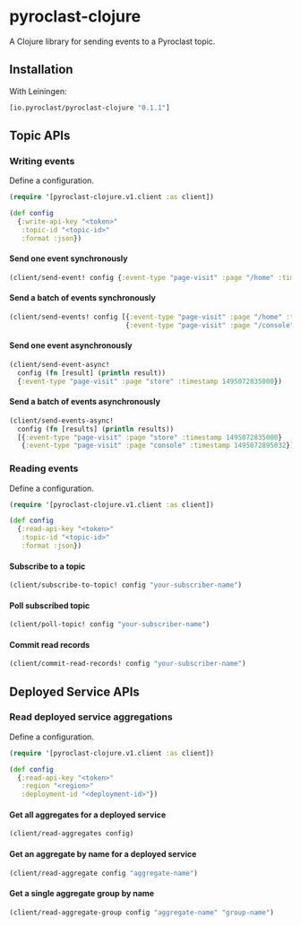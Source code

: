 # pyroclast-clojure

A Clojure library for sending events to a Pyroclast topic.

## Installation

With Leiningen:

```clojure
[io.pyroclast/pyroclast-clojure "0.1.1"]
```

## Topic APIs

### Writing events

Define a configuration.

```clojure
(require '[pyroclast-clojure.v1.client :as client])

(def config
  {:write-api-key "<token>"
   :topic-id "<topic-id>"
   :format :json})
```

#### Send one event synchronously

```clojure
(client/send-event! config {:event-type "page-visit" :page "/home" :timestamp 1495072835000})
```

#### Send a batch of events synchronously

```clojure
(client/send-events! config [{:event-type "page-visit" :page "/home" :timestamp 1495072835000}
                             {:event-type "page-visit" :page "/console" :timestamp 1495072895032}])
```

#### Send one event asynchronously

```clojure
(client/send-event-async!
  config (fn [result] (println result))
  {:event-type "page-visit" :page "store" :timestamp 1495072835000})
```

#### Send a batch of events asynchronously

```clojure
(client/send-events-async!
  config (fn [results] (println results))
  [{:event-type "page-visit" :page "store" :timestamp 1495072835000}
   {:event-type "page-visit" :page "console" :timestamp 1495072895032}])
```

### Reading events

Define a configuration.

```clojure
(require '[pyroclast-clojure.v1.client :as client])

(def config
  {:read-api-key "<token>"
   :topic-id "<topic-id>"
   :format :json})
```

#### Subscribe to a topic

```clojure
(client/subscribe-to-topic! config "your-subscriber-name")
```

#### Poll subscribed topic

```clojure
(client/poll-topic! config "your-subscriber-name")
```

#### Commit read records

```clojure
(client/commit-read-records! config "your-subscriber-name")
```

## Deployed Service APIs

### Read deployed service aggregations

Define a configuration.

```clojure
(require '[pyroclast-clojure.v1.client :as client])

(def config
  {:read-api-key "<token>"
   :region "<region>"
   :deployment-id "<deployment-id>"})
```

#### Get all aggregates for a deployed service

```clojure
(client/read-aggregates config)
```

#### Get an aggregate by name for a deployed service

```clojure
(client/read-aggregate config "aggregate-name")
```

#### Get a single aggregate group by name

```clojure
(client/read-aggregate-group config "aggregate-name" "group-name")
```
